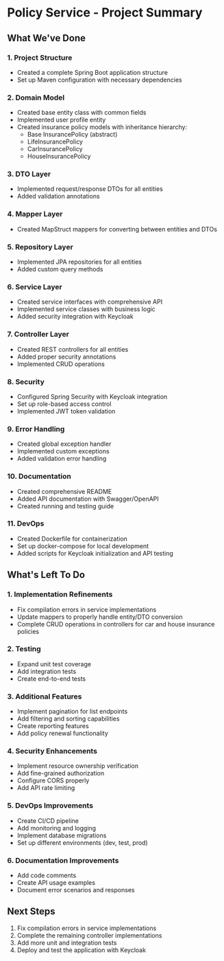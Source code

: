 # Policy Service - Project Summary

## What We've Done

### 1. Project Structure
- Created a complete Spring Boot application structure
- Set up Maven configuration with necessary dependencies

### 2. Domain Model
- Created base entity class with common fields
- Implemented user profile entity
- Created insurance policy models with inheritance hierarchy:
  - Base InsurancePolicy (abstract)
  - LifeInsurancePolicy
  - CarInsurancePolicy
  - HouseInsurancePolicy

### 3. DTO Layer
- Implemented request/response DTOs for all entities
- Added validation annotations

### 4. Mapper Layer
- Created MapStruct mappers for converting between entities and DTOs

### 5. Repository Layer
- Implemented JPA repositories for all entities
- Added custom query methods

### 6. Service Layer
- Created service interfaces with comprehensive API
- Implemented service classes with business logic
- Added security integration with Keycloak

### 7. Controller Layer
- Created REST controllers for all entities
- Added proper security annotations
- Implemented CRUD operations

### 8. Security
- Configured Spring Security with Keycloak integration
- Set up role-based access control
- Implemented JWT token validation

### 9. Error Handling
- Created global exception handler
- Implemented custom exceptions
- Added validation error handling

### 10. Documentation
- Created comprehensive README
- Added API documentation with Swagger/OpenAPI
- Created running and testing guide

### 11. DevOps
- Created Dockerfile for containerization
- Set up docker-compose for local development
- Added scripts for Keycloak initialization and API testing

## What's Left To Do

### 1. Implementation Refinements
- Fix compilation errors in service implementations
- Update mappers to properly handle entity/DTO conversion
- Complete CRUD operations in controllers for car and house insurance policies

### 2. Testing
- Expand unit test coverage
- Add integration tests
- Create end-to-end tests

### 3. Additional Features
- Implement pagination for list endpoints
- Add filtering and sorting capabilities
- Create reporting features
- Add policy renewal functionality

### 4. Security Enhancements
- Implement resource ownership verification
- Add fine-grained authorization
- Configure CORS properly
- Add API rate limiting

### 5. DevOps Improvements
- Create CI/CD pipeline
- Add monitoring and logging
- Implement database migrations
- Set up different environments (dev, test, prod)

### 6. Documentation Improvements
- Add code comments
- Create API usage examples
- Document error scenarios and responses

## Next Steps

1. Fix compilation errors in service implementations
2. Complete the remaining controller implementations
3. Add more unit and integration tests
4. Deploy and test the application with Keycloak